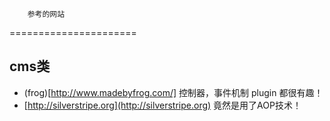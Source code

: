         参考的网站
======================

cms类
------------------
-   (frog)[http://www.madebyfrog.com/]   控制器，事件机制 plugin 都很有趣！
-   [http://silverstripe.org](http://silverstripe.org) 竟然是用了AOP技术！